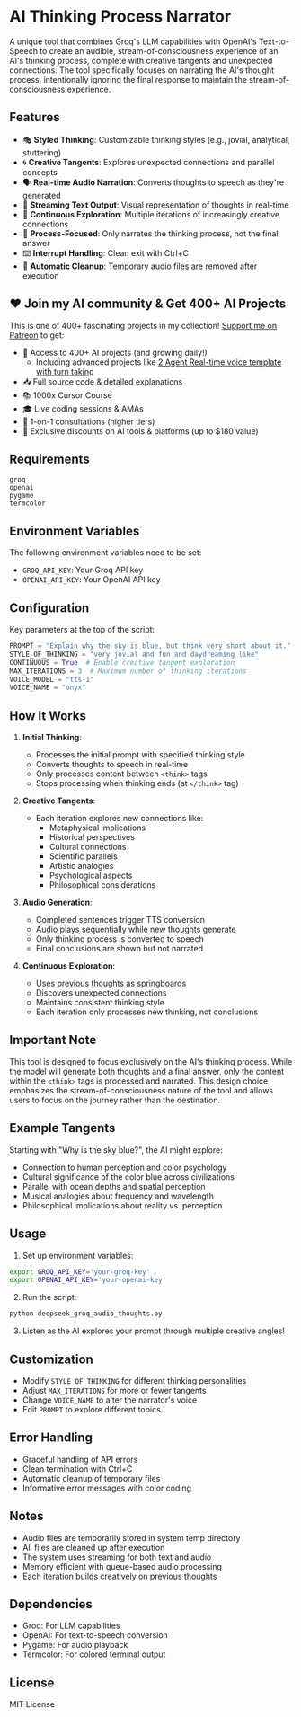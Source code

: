 # AI Thinking Process Narrator

A unique tool that combines Groq's LLM capabilities with OpenAI's Text-to-Speech to create an audible, stream-of-consciousness experience of an AI's thinking process, complete with creative tangents and unexpected connections. The tool specifically focuses on narrating the AI's thought process, intentionally ignoring the final response to maintain the stream-of-consciousness experience.

## Features

- 🎭 **Styled Thinking**: Customizable thinking styles (e.g., jovial, analytical, stuttering)
- 🌀 **Creative Tangents**: Explores unexpected connections and parallel concepts
- 🗣️ **Real-time Audio Narration**: Converts thoughts to speech as they're generated
- 📝 **Streaming Text Output**: Visual representation of thoughts in real-time
- 🔄 **Continuous Exploration**: Multiple iterations of increasingly creative connections
- 🎯 **Process-Focused**: Only narrates the thinking process, not the final answer
- ⌨️ **Interrupt Handling**: Clean exit with Ctrl+C
- 🧹 **Automatic Cleanup**: Temporary audio files are removed after execution

## ❤️ Join my AI community & Get 400+ AI Projects

This is one of 400+ fascinating projects in my collection! [Support me on Patreon](https://www.patreon.com/c/echohive42/membership) to get:

- 🎯 Access to 400+ AI projects (and growing daily!)
  - Including advanced projects like [2 Agent Real-time voice template with turn taking](https://www.patreon.com/posts/2-agent-real-you-118330397)
- 📥 Full source code & detailed explanations
- 📚 1000x Cursor Course
- 🎓 Live coding sessions & AMAs
- 💬 1-on-1 consultations (higher tiers)
- 🎁 Exclusive discounts on AI tools & platforms (up to $180 value)

## Requirements

```plaintext
groq
openai
pygame
termcolor
```

## Environment Variables

The following environment variables need to be set:
- `GROQ_API_KEY`: Your Groq API key
- `OPENAI_API_KEY`: Your OpenAI API key

## Configuration

Key parameters at the top of the script:
```python
PROMPT = "Explain why the sky is blue, but think very short about it."
STYLE_OF_THINKING = "very jovial and fun and daydreaming like"
CONTINUOUS = True  # Enable creative tangent exploration
MAX_ITERATIONS = 3  # Maximum number of thinking iterations
VOICE_MODEL = "tts-1"
VOICE_NAME = "onyx"
```

## How It Works

1. **Initial Thinking**:
   - Processes the initial prompt with specified thinking style
   - Converts thoughts to speech in real-time
   - Only processes content between `<think>` tags
   - Stops processing when thinking ends (at `</think>` tag)

2. **Creative Tangents**:
   - Each iteration explores new connections like:
     - Metaphysical implications
     - Historical perspectives
     - Cultural connections
     - Scientific parallels
     - Artistic analogies
     - Psychological aspects
     - Philosophical considerations

3. **Audio Generation**:
   - Completed sentences trigger TTS conversion
   - Audio plays sequentially while new thoughts generate
   - Only thinking process is converted to speech
   - Final conclusions are shown but not narrated

4. **Continuous Exploration**:
   - Uses previous thoughts as springboards
   - Discovers unexpected connections
   - Maintains consistent thinking style
   - Each iteration only processes new thinking, not conclusions

## Important Note

This tool is designed to focus exclusively on the AI's thinking process. While the model will generate both thoughts and a final answer, only the content within the `<think>` tags is processed and narrated. This design choice emphasizes the stream-of-consciousness nature of the tool and allows users to focus on the journey rather than the destination.

## Example Tangents

Starting with "Why is the sky blue?", the AI might explore:
- Connection to human perception and color psychology
- Cultural significance of the color blue across civilizations
- Parallel with ocean depths and spatial perception
- Musical analogies about frequency and wavelength
- Philosophical implications about reality vs. perception

## Usage

1. Set up environment variables:
```bash
export GROQ_API_KEY='your-groq-key'
export OPENAI_API_KEY='your-openai-key'
```

2. Run the script:
```bash
python deepseek_groq_audio_thoughts.py
```

3. Listen as the AI explores your prompt through multiple creative angles!

## Customization

- Modify `STYLE_OF_THINKING` for different thinking personalities
- Adjust `MAX_ITERATIONS` for more or fewer tangents
- Change `VOICE_NAME` to alter the narrator's voice
- Edit `PROMPT` to explore different topics

## Error Handling

- Graceful handling of API errors
- Clean termination with Ctrl+C
- Automatic cleanup of temporary files
- Informative error messages with color coding

## Notes

- Audio files are temporarily stored in system temp directory
- All files are cleaned up after execution
- The system uses streaming for both text and audio
- Memory efficient with queue-based audio processing
- Each iteration builds creatively on previous thoughts

## Dependencies

- Groq: For LLM capabilities
- OpenAI: For text-to-speech conversion
- Pygame: For audio playback
- Termcolor: For colored terminal output

## License

MIT License 
